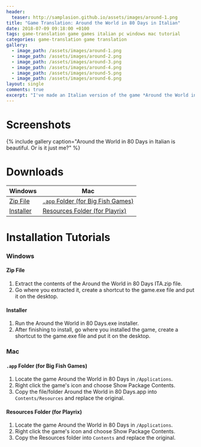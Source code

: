 ```yaml
---
header:
  teaser: http://samplasion.github.io/assets/images/around-1.png
title: "Game Translation: Around the World in 80 Days in Italian"
date: 2018-07-09 09:18:00 +0100
tags: game-translation game games italian pc windows mac tutorial
categories: game-translation game translation
gallery:
  - image_path: /assets/images/around-1.png
  - image_path: /assets/images/around-2.png
  - image_path: /assets/images/around-3.png
  - image_path: /assets/images/around-4.png
  - image_path: /assets/images/around-5.png
  - image_path: /assets/images/around-6.png
layout: single
comments: true
excerpt: "I've made an Italian version of the game *Around the World in 80 Days*. It contains the original files from the Italian Big Fish demo."
---
```


Screenshots
===========

{% include gallery caption="Around the World in 80 Days in Italian is beautiful. Or is it just me?" %}


Downloads
=========

| Windows                                                                             | Mac                              |
|-------------------------------------------------------------------------------------|----------------------------------|
| [Zip File](https://mega.nz/#!Nwgzzajb!mmdxrQoNsKg4rklZdpOR7ss2mrZ4ZPvbGmjUeZ5Dubw)  | [```.app``` Folder (for Big Fish Games)](https://mega.nz/#!0sZg0SjJ!tXuuq92nVh6ik_NgtOtG8yOiDDPW1lOIsIBa-ZN7Mjo) |
| [Installer](https://mega.nz/#!tgxSXCRK!5ye4JjutRvRyS5C2Un8l7fQIsRLTG_aIJTucKJ6ItTs) | [Resources Folder (for Playrix)](https://mega.nz/#!0wIQwCxD!rD_C5O88N5gn2dCpVFiqE7w3mMTHXZKvy0liEpI4zhc)   |

Installation Tutorials
======================

### Windows
#### Zip File
1. Extract the contents of the Around the World in 80 Days ITA.zip file.
1. Go where you extracted it, create a shortcut to the game.exe file and put it on the desktop.

#### Installer
1. Run the Around the World in 80 Days.exe installer.
1. After finishing to install, go where you installed the game, create a shortcut to the game.exe file and put it on the desktop.

### Mac
#### ```.app``` Folder (for Big Fish Games)

1. Locate the game Around the World in 80 Days in ```/Applications```.
1. Right click the game's icon and choose Show Package Contents.
1. Copy the file/folder Around the World in 80 Days.app into ```Contents/Resources``` and replace the original.

#### Resources Folder (for Playrix)

1. Locate the game Around the World in 80 Days in ```/Applications```.
1. Right click the game's icon and choose Show Package Contents.
1. Copy the Resources folder into ```Contents``` and replace the original.

